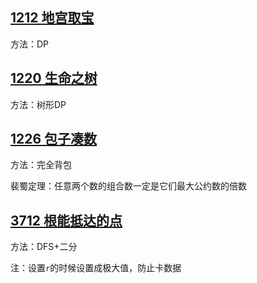## [1212 地宫取宝](https://www.acwing.com/problem/content/1214/)

方法：DP



## [1220 生命之树](https://www.acwing.com/problem/content/1222/)

方法：树形DP



## [1226 包子凑数](https://www.acwing.com/problem/content/1228/)

方法：完全背包

裴蜀定理：任意两个数的组合数一定是它们最大公约数的倍数



## [3712 根能抵达的点](https://www.acwing.com/problem/content/description/3715/)

方法：DFS+二分

注：设置`r`的时候设置成极大值，防止卡数据